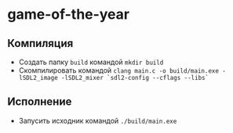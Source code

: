 # game-of-the-year

## Компиляция
- Создать папку `build` командой ```mkdir build```
- Cкомпилировать командой ```clang main.c -o build/main.exe -lSDL2_image -lSDL2_mixer `sdl2-config --cflags --libs` ```

## Исполнение
- Запусить исходник командой ```./build/main.exe```

